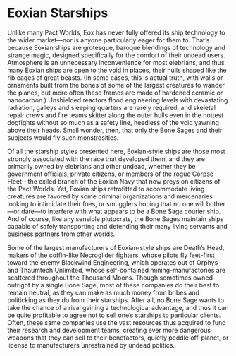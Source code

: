 

# Eoxian Starships

Unlike many Pact Worlds, Eox has never fully offered its ship technology to the wider market—nor is anyone particularly eager for them to. That’s because Eoxian ships are grotesque, baroque blendings of technology and strange magic, designed specifically for the comfort of their undead users. Atmosphere is an unnecessary inconvenience for most elebrians, and thus many Eoxian ships are open to the void in places, their hulls shaped like the rib cages of great beasts. (In some cases, this is actual truth, with walls or ornaments built from the bones of some of the largest creatures to wander the planes, but more often these frames are made of hardened ceramic or nanocarbon.) Unshielded reactors flood engineering levels with devastating radiation, galleys and sleeping quarters are rarely required, and skeletal repair crews and fire teams skitter along the outer hulls even in the hottest dogfights without so much as a safety line, heedless of the void yawning above their heads. Small wonder, then, that only the Bone Sages and their subjects would fly such monstrosities.  
 
Of all the starship styles presented here, Eoxian-style ships are those most strongly associated with the race that developed them, and they are primarily owned by elebrians and other undead, whether they be government officials, private citizens, or members of the rogue Corpse Fleet—the exiled branch of the Eoxian Navy that now preys on citizens of the Pact Worlds. Yet, Eoxian ships retrofitted to accommodate living creatures are favored by some criminal organizations and mercenaries looking to intimidate their foes, or smugglers hoping that no one will bother—or dare—to interfere with what appears to be a Bone Sage courier ship. And of course, like any sensible plutocrats, the Bone Sages maintain ships capable of safely transporting and defending their many living servants and business partners from other worlds.  
 
Some of the largest manufacturers of Eoxian-style ships are Death’s Head, makers of the coffin-like Necroglider fighters, whose pilots fly feet-first toward the enemy
Blackwind Engineering, which operates out of Orphys
and Thaumtech Unlimited, whose self-contained mining-manufactories are scattered throughout the Thousand Moons. Though sometimes owned outright by a single Bone Sage, most of these companies do their best to remain neutral, as they can make as much money from bribes and politicking as they do from their starships. After all, no Bone Sage wants to take the chance of a rival gaining a technological advantage, and thus it can be quite profitable to agree not to sell one’s starships to particular clients. Often, these same companies use the vast resources thus acquired to fund their research and development teams, creating ever more dangerous weapons that they can sell to their benefactors, quietly peddle off-planet, or license to manufacturers unrestrained by undead politics.